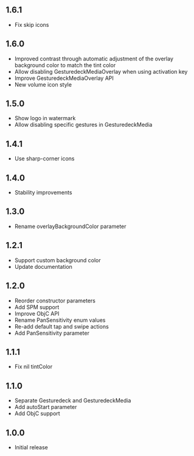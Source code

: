 ## 1.6.1
* Fix skip icons

## 1.6.0
* Improved contrast through automatic adjustment of the overlay background color to match the tint color
* Allow disabling GesturedeckMediaOverlay when using activation key
* Improve GesturedeckMediaOverlay API
* New volume icon style

## 1.5.0
* Show logo in watermark
* Allow disabling specific gestures in GesturedeckMedia

## 1.4.1
* Use sharp-corner icons

## 1.4.0
* Stability improvements

## 1.3.0
* Rename overlayBackgroundColor parameter

## 1.2.1
* Support custom background color
* Update documentation

## 1.2.0
* Reorder constructor parameters
* Add SPM support
* Improve ObjC API
* Rename PanSensitivity enum values
* Re-add default tap and swipe actions
* Add PanSensitivity parameter

## 1.1.1
* Fix nil tintColor

## 1.1.0
* Separate Gesturedeck and GesturedeckMedia
* Add autoStart parameter
* Add ObjC support

## 1.0.0
* Initial release